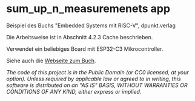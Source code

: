 sum_up_n_measuremenets app
==========================

Beispiel des Buchs "Embedded Systems mit RISC-V", dpunkt.verlag

Die Arbeitsweise ist in Abschnitt 4.2.3 Cache beschrieben.

Verwendet ein beliebiges Board mit ESP32-C3 Mikrocontroller.

Siehe auch die [Webseite zum Buch](https://ritschel.at/buch-embedded-systems-auf-den-punkt-gebracht/).

*The code of this project is in the Public Domain (or CC0 licensed, at your option).
Unless required by applicable law or agreed to in writing, this
software is distributed on an "AS IS" BASIS, WITHOUT WARRANTIES OR
CONDITIONS OF ANY KIND, either express or implied.*
